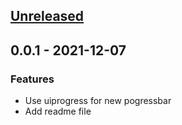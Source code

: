 <a name="unreleased"></a>
## [Unreleased]


<a name="0.0.1"></a>
## 0.0.1 - 2021-12-07
### Features
- Use uiprogress for new pogressbar
- Add readme file


[Unreleased]: https://github.com/angelabad/node-safe-drainer/compare/0.0.1...HEAD
